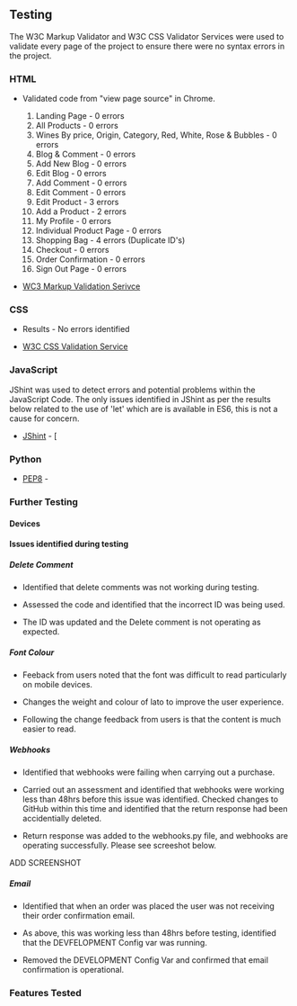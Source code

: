 ## Testing 

The W3C Markup Validator and W3C CSS Validator Services were used to validate every page of the project to ensure there were no syntax errors in the project. 

### HTML

* Validated code from "view page source" in Chrome. 


    1. Landing Page - 0 errors
    2. All Products - 0 errors
    3. Wines By price, Origin, Category, Red, White, Rose & Bubbles - 0 errors
    4. Blog & Comment - 0 errors
    5. Add New Blog - 0 errors
    6. Edit Blog - 0 errors
    7. Add Comment - 0 errors
    8. Edit Comment - 0 errors
    9. Edit Product - 3 errors  
    10. Add a Product - 2 errors 
    11. My Profile - 0 errors
    12. Individual Product Page - 0 errors
    13. Shopping Bag - 4 errors (Duplicate ID's)
    14. Checkout - 0 errors
    15. Order Confirmation - 0 errors 
    16. Sign Out Page - 0 errors 

* [WC3 Markup Validation Serivce]()


### CSS 

* Results - No errors identified 

* [W3C CSS Validation Service]()

### JavaScript

JShint was used to detect errors and potential problems within the JavaScript Code. The only issues identified in JShint as per 
the results below related to the use of 'let' which are is available in ES6, this is not a cause for concern. 

* [JShint](https://jshint.com/) - [

### Python

* [PEP8](http://pep8online.com/checkresult) - 

### Further Testing



#### Devices 



#### Issues identified during testing 

##### Delete Comment 

* Identified that delete comments was not working during testing. 

*  Assessed the code and identified that the incorrect ID was being used.

* The ID was updated and the Delete comment is not operating as expected. 

##### Font Colour 

* Feeback from users noted that the font was difficult to read particularly on mobile devices. 

* Changes the weight and colour of lato to improve the user experience. 

* Following the change feedback from users is that the content is much easier to read.  

##### Webhooks 

* Identified that webhooks were failing when carrying out a purchase. 

* Carried out an assessment and identified that webhooks were working less than 48hrs before this issue was identified.
Checked changes to GitHub within this time and identified that the return response had been accidentially deleted. 

* Return response was added to the webhooks.py file, and webhooks are operating successfully. Please see screeshot below. 

ADD SCREENSHOT

##### Email 

* Identified that when an order was placed the user was not receiving their order confirmation email. 

* As above, this was working less than 48hrs before testing, identified that the DEVFELOPMENT Config var
was running. 

* Removed the DEVELOPMENT Config Var and confirmed that email confirmation is operational. 

### Features Tested 
